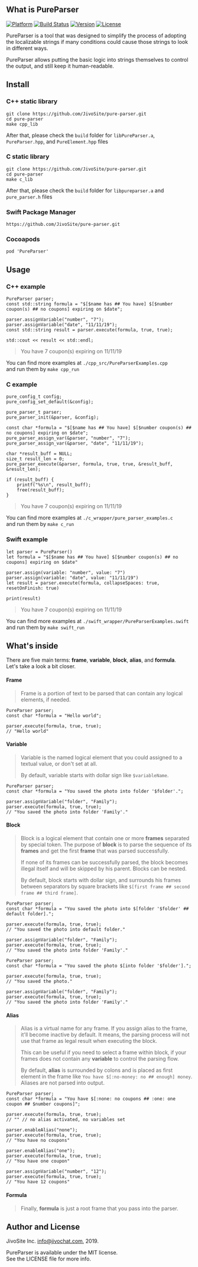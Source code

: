 ## What is PureParser

[![Platform](https://img.shields.io/cocoapods/p/PureParser)](https://cocoapods.org/pods/PureParser)
[![Build Status](https://travis-ci.com/JivoSite/pure-parser.svg)](https://travis-ci.com/JivoSite/pure-parser)
[![Version](https://img.shields.io/cocoapods/v/PureParser)](https://cocoapods.org/pods/PureParser)
[![License](https://img.shields.io/cocoapods/l/PureParser)](https://cocoapods.org/pods/PureParser)

PureParser is a tool that was designed to simplify the process of adopting the localizable strings if many conditions could cause those strings to look in different ways.

PureParser allows putting the basic logic into strings themselves to control the output, and still keep it human-readable.

## Install

### C++ static library

```
git clone https://github.com/JivoSite/pure-parser.git
cd pure-parser
make cpp_lib
```

After that, please check the `build` folder for `libPureParser.a`, `PureParser.hpp`, and `PureElement.hpp` files

### C static library

```
git clone https://github.com/JivoSite/pure-parser.git
cd pure-parser
make c_lib
```

After that, please check the `build` folder for `libpureparser.a` and `pure_parser.h` files

### Swift Package Manager

```
https://github.com/JivoSite/pure-parser.git
```

### Cocoapods

```
pod 'PureParser'
```

## Usage

### C++ example

```
PureParser parser;
const std::string formula = "$[$name has ## You have] $[$number coupon(s) ## no coupons] expiring on $date";

parser.assignVariable("number", "7");
parser.assignVariable("date", "11/11/19");
const std::string result = parser.execute(formula, true, true);

std::cout << result << std::endl;
```
> You have 7 coupon(s) expiring on 11/11/19

You can find more examples at `./cpp_src/PureParserExamples.cpp`  
and run them by `make cpp_run`

### C example

```
pure_config_t config;
pure_config_set_default(&config);

pure_parser_t parser;
pure_parser_init(&parser, &config);

const char *formula = "$[$name has ## You have] $[$number coupon(s) ## no coupons] expiring on $date";
pure_parser_assign_var(&parser, "number", "7");
pure_parser_assign_var(&parser, "date", "11/11/19");

char *result_buff = NULL;
size_t result_len = 0;
pure_parser_execute(&parser, formula, true, true, &result_buff, &result_len);

if (result_buff) {
    printf("%s\n", result_buff);
    free(result_buff);
}
```
> You have 7 coupon(s) expiring on 11/11/19

You can find more examples at `./c_wrapper/pure_parser_examples.c`  
and run them by `make c_run`

### Swift example

```
let parser = PureParser()
let formula = "$[$name has ## You have] $[$number coupon(s) ## no coupons] expiring on $date"

parser.assign(variable: "number", value: "7")
parser.assign(variable: "date", value: "11/11/19")
let result = parser.execute(formula, collapseSpaces: true, resetOnFinish: true)

print(result)
```
> You have 7 coupon(s) expiring on 11/11/19

You can find more examples at `./swift_wrapper/PureParserExamples.swift`  
and run them by `make swift_run`

## What's inside

There are five main terms: **frame**, **variable**, **block**, **alias**, and **formula**.  
Let's take a look a bit closer.

#### Frame

> Frame is a portion of text to be parsed that can contain any logical elements, if needed.

```
PureParser parser;
const char *formula = "Hello world";

parser.execute(formula, true, true);
// "Hello world"
```

#### Variable

> Variable is the named logical element that you could assigned to a textual value, or don't set at all.
>
> By default, variable starts with dollar sign like `$variableName`.

```
PureParser parser;
const char *formula = "You saved the photo into folder '$folder'.";

parser.assignVariable("folder", "Family");
parser.execute(formula, true, true);
// "You saved the photo into folder 'Family'."
```

#### Block

> Block is a logical element that contain one or more **frames** separated by special token. The purpose of **block** is to parse the sequence of its **frames** and get the first **frame** that was parsed successfully.
>
> If none of its frames can be successfully parsed, the block becomes illegal itself and will be skipped by his parent. Blocks can be nested.
>
> By default, block starts with dollar sign, and surrounds his frames between separators by square brackets like `$[first frame ## second frame ## third frame]`.

```
PureParser parser;
const char *formula = "You saved the photo into $[folder '$folder' ## default folder].";

parser.execute(formula, true, true);
// "You saved the photo into default folder."

parser.assignVariable("folder", "Family");
parser.execute(formula, true, true);
// "You saved the photo into folder 'Family'."
```

```
PureParser parser;
const char *formula = "You saved the photo $[into folder '$folder'].";

parser.execute(formula, true, true);
// "You saved the photo."

parser.assignVariable("folder", "Family");
parser.execute(formula, true, true);
// "You saved the photo into folder 'Family'."
```

#### Alias

> Alias is a virtual name for any frame. If you assign alias to the frame, it'll become inactive by default. It means, the parsing process will not use that frame as legal result when executing the block.
> 
> This can be useful if you need to select a frame within block, if your frames does not contain any **variable** to control the parsing flow.
>
> By default, **alias** is surrounded by colons and is placed as first element in the frame like `You have $[:no-money: no ## enough] money`. Aliases are not parsed into output.

```
PureParser parser;
const char *formula = "You have $[:none: no coupons ## :one: one coupon ## $number coupons]";

parser.execute(formula, true, true);
// "" // no alias activated, no variables set

parser.enableAlias("none");
parser.execute(formula, true, true);
// "You have no coupons"

parser.enableAlias("one");
parser.execute(formula, true, true);
// "You have one coupon"

parser.assignVariable("number", "12");
parser.execute(formula, true, true);
// "You have 12 coupons"
```

#### Formula

> Finally, **formula** is just a root frame that you pass into the parser.

## Author and License

JivoSite Inc. <info@jivochat.com>, 2019.

PureParser is available under the MIT license.  
See the LICENSE file for more info.
